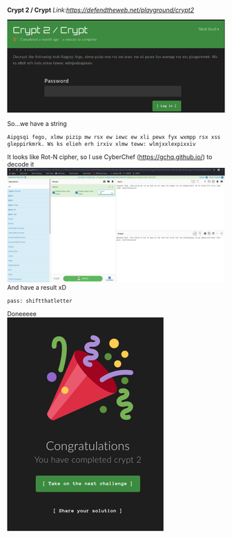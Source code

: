 **Crypt 2 / Crypt**
*Link:https://defendtheweb.net/playground/crypt2*

![](/defendtheweb.net/Crypt2/1.png)

So...we have a string
~~~
Aipgsqi fego, xlmw pizip mw rsx ew iewc ew xli pewx fyx wxmpp rsx xss gleppirkmrk. Ws ks elieh erh irxiv xlmw teww: wlmjxxlexpixxiv
~~~
It looks like Rot-N cipher, so I use CyberChef (https://gchq.github.io/) to decode it
![](/defendtheweb.net/Crypt2/solve.png)
And have a result xD
~~~
pass: shiftthatletter
~~~
Doneeeee\
![](/defendtheweb.net/Crypt2/res.png)
